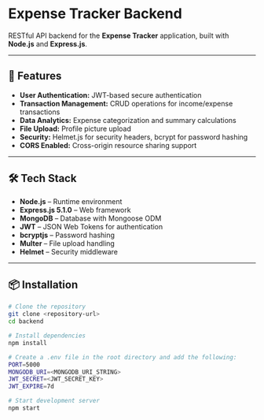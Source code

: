 # Expense Tracker Backend

RESTful API backend for the **Expense Tracker** application, built with **Node.js** and **Express.js**.

---

## 🚀 Features

- **User Authentication:** JWT-based secure authentication  
- **Transaction Management:** CRUD operations for income/expense transactions  
- **Data Analytics:** Expense categorization and summary calculations  
- **File Upload:** Profile picture upload 
- **Security:** Helmet.js for security headers, bcrypt for password hashing  
- **CORS Enabled:** Cross-origin resource sharing support  

---

## 🛠️ Tech Stack

- **Node.js** – Runtime environment  
- **Express.js 5.1.0** – Web framework  
- **MongoDB** – Database with Mongoose ODM  
- **JWT** – JSON Web Tokens for authentication  
- **bcryptjs** – Password hashing  
- **Multer** – File upload handling  
- **Helmet** – Security middleware  

---

## 📦 Installation

```bash
# Clone the repository
git clone <repository-url>
cd backend

# Install dependencies
npm install

# Create a .env file in the root directory and add the following: 
PORT=5000
MONGODB_URI=<MONGODB_URI_STRING>
JWT_SECRET=<JWT_SECRET_KEY>
JWT_EXPIRE=7d

# Start development server
npm start
